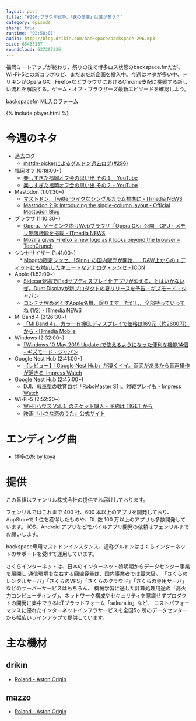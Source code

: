 ```yaml
---
layout: post
title: "#296:ブラウザ戦争、「鉄の玉座」は誰が奪う？"
category: episode
share: true
runtime: "02:58:01"
audio: http://blog.drikin.com/backspace/backspace-296.mp3
size: 85465157
soundcloud: 637207236
---
```


福岡ミートアップが終わり、祭りの後で博多ロス状態のbackspace.fmだが、Wi-Fi-5との新コラボなど、まだまだ新企画を投入中。今週はネタが多い中、ドリキンがOpera GX、FirefoxなどブラウザにおけるChrome支配に挑戦する新しい流れを解説する。ゲーム・オブ・ブラウザーズ最新エピソードを確認しよう。

[backspacefm ML入会フォーム](http://backspace.us11.list-manage.com/subscribe?u=09c933bd3997c1d16dbed156a&id=84b6529b91)

{% include player.html %}


# 今週のネタ
* 過去ログ
  * [mstdn-pickerによるグルドン過去ログ(#296)](https://rbtnn.github.io/mstdn-picker/?instance=mstdn.guru&since_id=102273580901755050&max_id=102274360431688083)
* 福岡オフ (0:18:00~)
  * [楽しすぎた福岡オフ会の思い出 その１ - YouTube](https://www.youtube.com/watch?v=nhCABQImHWo&feature=youtu.be)
  * [楽しすぎた福岡オフ会の思い出 その２ - YouTube](https://www.youtube.com/watch?v=uonLMusYrq0&feature=youtu.be)
* Mastodon (1:01:30~)
  * [マストドン、Twitterライクなシングルカラム標準に - ITmedia NEWS](https://www.itmedia.co.jp/news/articles/1906/15/news022.html)
  * [Mastodon 2.9: Introducing the single-column layout - Official Mastodon Blog](https://blog.joinmastodon.org/2019/06/mastodon-2.9/)
* ブラウザ (1:10:30~)
  * [Opera、ゲーミング向けWebブラウザ「Opera GX」公開　CPU・メモリ制限機能を搭載 - ITmedia NEWS](https://www.itmedia.co.jp/news/articles/1906/12/news112.html)
  * [Mozilla gives Firefox a new logo as it looks beyond the browser – TechCrunch](https://techcrunch.com/2019/06/11/mozilla-gives-firefox-a-new-logo-as-it-looks-beyond-the-browser/amp/)
* シンセサイザー (1:41:00~)  
　* [Moogの限定シンセ、「Sirin」の国内販売が開始…… DAW上からのエディットにも対応したキュートなアナログ・シンセ - ICON](https://icon.jp/archives/17275)
* Apple (1:52:00~)
  * [Sidecar登場でiPadサブディスプレイ化アプリが消える、とはいかないぜ。Duet Displayが新プロダクトの夏リリースを予告 - ギズモード・ジャパン](https://www.gizmodo.jp/2019/06/duet-display-new-product-comes-in-this-summer.html)
  * [コンテナ埋め尽くすApple名機、譲ります　ただし、全部持っていってね (1/2) - ITmedia NEWS](https://www.itmedia.co.jp/news/articles/1906/13/news111.html)
* Mi Band 4 (2:26:30~)
  * [「Mi Band 4」、カラー有機ELディスプレイで価格は169元（約2600円）から - ITmedia Mobile](https://www.itmedia.co.jp/mobile/articles/1906/12/news072.html)
* Windows (2:32:00~)
  * [｢Windows 10 May 2019 Update｣で使えるようになった便利な機能14個 - ギズモード・ジャパン](https://www.gizmodo.jp/2019/06/windows-10-may-2019-updates.html)
* Google Nest Hub (2:41:00~)
  * [【レビュー】「Google Nest Hub」が凄くイイ。画面があるから音声操作が活きる-Impress Watch](https://www.watch.impress.co.jp/docs/review/review/1190021.html)
* Google Nest Hub (2:45:00~)
  * [DJI、戦車型の教育ロボ「RoboMaster S1」。対戦プレイも - Impress Watch](https://www.watch.impress.co.jp/docs/news/1189855.html)
* Wi-Fi-5 (2:52:30~)
  * [Wi-Fiハウス Vol.１ のチケット購入・予約は TIGET から](https://tiget.net/events/54643)
  * [映画『小さな恋のうた』公式サイト](http://www.chiikoi.com/)

# エンディング曲
* [博多の旅 by koya](https://soundcloud.com/koya/5udysyu6zewr)
  

# 提供

この番組はフェンリル株式会社の提供でお届けしております。

フェンリルではこれまで 400 社、600 本以上のアプリを開発しており、AppStoreで 1 位を獲得したものや、DL 数 100 万以上のアプリも多数開発しています。
iOS、Android アプリなどモバイルアプリ開発の依頼はフェンリルまでお願いします。

backspace専用マストドンインスタンス、通称グルドンはさくらインターネットのサポートを受けて運用しています。

さくらインターネットは、日本のインターネット黎明期からデータセンター事業を展開し
通信環境を左右する回線容量は、国内事業者では最大級。
「さくらのレンタルサーバ」「さくらのVPS」「さくらのクラウド」「さくらの専用サーバ」などのサーバーサービスはもちろん、
機械学習に適した計算処理用途の「高火力コンピューティング」、ネットワーク構成やセキュリティを意識せずプロダクトの開発に集中できるIoTプラットフォーム「sakura.io」など、
コストパフォーマンスに優れたインターネットインフラサービスを全国5ヶ所のデータセンターから幅広いラインアップで提供しています。

# 主な機材

## drikin
* [Roland - Aston Origin](http://amzn.asia/1OwAZ0w)

## mazzo
* [Roland - Aston Origin](http://amzn.asia/1OwAZ0w)
